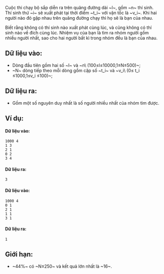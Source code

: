Cuộc thi chạy bộ sắp diễn ra trên quãng đường dài ~l~, gồm ~n~ thí sinh. Thí sinh thứ ~i~ sẽ xuất phát tại thời điểm ~t_i~ với vận tốc là ~v_i~. Khi hai người nào đó gặp nhau trên quãng đường chạy thì họ sẽ là bạn của nhau.

Biết rằng không có thí sinh nào xuất phát cùng lúc, và cũng không có thí sinh nào về đích cùng lúc. Nhiệm vụ của bạn là tìm ra nhóm người gồm nhiều người nhất, sao cho hai người bất kì trong nhóm đều là bạn của nhau.

## Dữ liệu vào:
- Dòng đầu tiên gồm hai số ~l~ và ~n\ (100≤l≤10000,1≤N≤500)~;
- ~N~ dòng tiếp theo mỗi dòng gồm cặp số ~t_i~ và ~v_i\ (0≤ t_i ≤1000,1≤v_i ≤100)~;

## Dữ liệu ra:
- Gồm một số nguyên duy nhất là số người nhiều nhất của nhóm tìm được.

## Ví dụ:
#### Dữ liệu vào:
```
1000 4
1 3
2 1
0 2
3 4
```

#### Dữ liệu ra:
```
3
```

#### Dữ liệu vào:
```
1000 4
0 1
2 1
1 1
3 1
```

#### Dữ liệu ra:
```
1
```

## Giới hạn:
- ~44\%~ có ~N≤250~ và kết quả lớn nhất là ~16~.